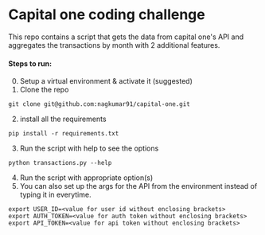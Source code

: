 # Capital one coding challenge

This repo contains a script that gets the data from capital one's API and aggregates the transactions by month with 2 additional features.

#### Steps to run:
0. Setup a virtual environment & activate it (suggested)
1. Clone the repo
```
git clone git@github.com:nagkumar91/capital-one.git
```
2. install all the requirements
```
pip install -r requirements.txt
```
3. Run the script with help to see the options
```
python transactions.py --help
```
4. Run the script with appropriate option(s)
5. You can also set up the args for the API from the environment instead of typing it in everytime.
```
export USER_ID=<value for user id without enclosing brackets>
export AUTH_TOKEN=<value for auth token without enclosing brackets>
export API_TOKEN=<value for api token without enclosing brackets>
```